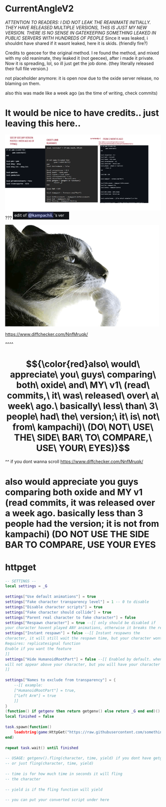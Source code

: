 # CurrentAngleV2
*ATTENTION TO READERS: I DID NOT LEAK THE REANIMATE INITIALLY. THEY HAVE RELEASED MULTIPLE VERSIONS, THIS IS JUST MY NEW VERSION. THERE IS NO SENSE IN GATEKEEPING SOMETHING LEAKED IN PUBLIC SERVERS WITH HUNDREDS OF PEOPLE*
Since it was leaked, i shouldnt have shared if it wasnt leaked, here it is skids. (friendly fire?)

Credits to geecee for the original method. I re found the method, and mixed with my old reanimate, they leaked it (not geecee), after i made it private. Now it is spreading, lol, so ill just get the job done. (they literally released their full file version.)

not placeholder anymore: it is open now due to the oxide server release, no blaming on them.

also this was made like a week ago (as the time of writing, check commits)

# It would be nice to have credits.. just leaving this here..
![Interesing](https://github.com/somethingsimade/CurrentAngleV2/blob/main/justleavingthishere.png)
???
![what](https://github.com/somethingsimade/CurrentAngleV2/blob/main/image.png)

![copied](https://github.com/somethingsimade/CurrentAngleV2/blob/main/imgrun.png)

https://www.diffchecker.com/NnfMruqk/

^^^^
# $${\color{red}also\ would\ appreciate\ you\ guys\ comparing\ both\ oxide\ and\ MY\ v1\ (read\ commits,\ it\ was\ released\ over\ a\ week\ ago.\ basically\ less\ than\ 3\ people\ had\ the\ version;\ it\ is\ not\ from\ kampachi)\ (DO\ NOT\ USE\ THE\ SIDE\ BAR\ TO\ COMPARE,\ USE\ YOUR\ EYES)}$$
^^ if you dont wanna scroll
https://www.diffchecker.com/NnfMruqk/
# also would appreciate you guys comparing both oxide and MY v1 (read commits, it was released over a week ago. basically less than 3 people had the version; it is not from kampachi) (DO NOT USE THE SIDE BAR TO COMPARE, USE YOUR EYES


# httpget
```lua
-- SETTINGS --
local settings = _G

settings["Use default animations"] = true
settings["Fake character transparency level"] = 1 -- 0 to disable
settings["Disable character scripts"] = true
settings["Fake character should collide"] = true
settings["Parent real character to fake character"] = false
settings["Respawn character"] = true --[[ only should be disabled if
your character havent played ANY animations, otherwise it breaks the reanimate ]]
settings["Instant respawn"] = false --[[ Instant respawns the
character, it will still wait the respawn time, but your character wont be dead.
Requires: replicatesignal function
Enable if you want the feature
]]
settings["Hide HumanoidRootPart"] = false --[[ Enabled by default. when enabled, your chat bubble or name tag
will not appear above your character, but you will have your character immortal in the Fencing arena.
]]

settings["Names to exclude from transparency"] = {
    --[[ example:
    ["HumanoidRootPart"] = true,
    ["Left Arm"] = true
    ]]
}
(function() if getgenv then return getgenv() else return _G end end)().fling = nil
local finished = false

task.spawn(function()
    loadstring(game:HttpGet("https://raw.githubusercontent.com/somethingsimade/CurrentAngleV2/refs/heads/main/v2"))()
end)

repeat task.wait() until finished

-- USAGE: getgenv().fling(character, time, yield) if you dont have getgenv: _G.fling(character, time, yield)
-- or just fling(character, time, yield)

-- time is for how much time in seconds it will fling
-- the character

-- yield is if the fling function will yield

-- you can put your converted script under here
```
